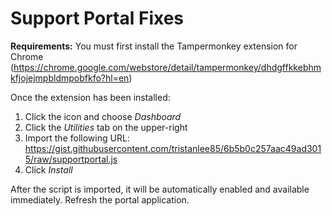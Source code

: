 # Support Portal Fixes
**Requirements:**
You must first install the Tampermonkey extension for Chrome 
(https://chrome.google.com/webstore/detail/tampermonkey/dhdgffkkebhmkfjojejmpbldmpobfkfo?hl=en)

 Once the extension has been installed:
 1. Click the icon and choose *Dashboard*
 2. Click the *Utilities* tab on the upper-right
 3. Import the following URL: 
 https://gist.githubusercontent.com/tristanlee85/6b5b0c257aac49ad3015/raw/supportportal.js
 4. Click *Install*

After the script is imported, it will be automatically enabled and available immediately. Refresh the portal application. 

